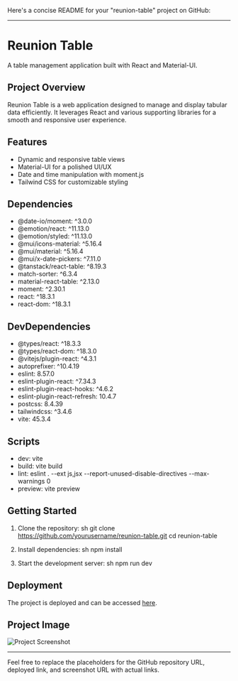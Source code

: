 Here's a concise README for your "reunion-table" project on GitHub:

---

# Reunion Table

A table management application built with React and Material-UI.

## Project Overview

Reunion Table is a web application designed to manage and display tabular data efficiently. It leverages React and various supporting libraries for a smooth and responsive user experience.

## Features

- Dynamic and responsive table views
- Material-UI for a polished UI/UX
- Date and time manipulation with moment.js
- Tailwind CSS for customizable styling

## Dependencies

- @date-io/moment: ^3.0.0
- @emotion/react: ^11.13.0
- @emotion/styled: ^11.13.0
- @mui/icons-material: ^5.16.4
- @mui/material: ^5.16.4
- @mui/x-date-pickers: ^7.11.0
- @tanstack/react-table: ^8.19.3
- match-sorter: ^6.3.4
- material-react-table: ^2.13.0
- moment: ^2.30.1
- react: ^18.3.1
- react-dom: ^18.3.1

## DevDependencies

- @types/react: ^18.3.3
- @types/react-dom: ^18.3.0
- @vitejs/plugin-react: ^4.3.1
- autoprefixer: ^10.4.19
- eslint: 8.57.0
- eslint-plugin-react: ^7.34.3
- eslint-plugin-react-hooks: ^4.6.2
- eslint-plugin-react-refresh: 10.4.7
- postcss: 8.4.39
- tailwindcss: ^3.4.6
- vite: 45.3.4

## Scripts

- dev: vite
- build: vite build
- lint: eslint . --ext js,jsx --report-unused-disable-directives --max-warnings 0
- preview: vite preview

## Getting Started

1. Clone the repository:
   sh
   git clone https://github.com/yourusername/reunion-table.git
   cd reunion-table
   
2. Install dependencies:
   sh
   npm install
   
3. Start the development server:
   sh
   npm run dev
   

## Deployment

The project is deployed and can be accessed [here](https://deployed-link.com).

## Project Image

![Project Screenshot](https://deployed-link.com/screenshot.png)

---

Feel free to replace the placeholders for the GitHub repository URL, deployed link, and screenshot URL with actual links.
